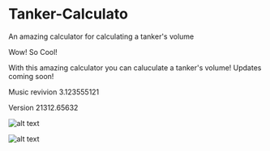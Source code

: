 # Tanker-Calculato
An amazing calculator for calculating a tanker's volume

Wow! So Cool! 

With this amazing calculator you can caluculate a tanker's volume!
Updates coming soon!

Music revivion 3.123555121

Version 21312.65632

![alt text](https://www.pipeflow.com/public/images/screenshots/pipe_flow_advisor_rectangular_hopper_tank_screen_1.png)

![alt text](https://m.popkey.co/d1dc45/veGEY.gif)





